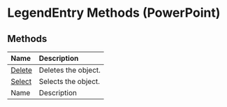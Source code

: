 
# LegendEntry Methods (PowerPoint)

## Methods



|**Name**|**Description**|
|:-----|:-----|
| [Delete](87dfd818-7315-a610-4da7-ca3b1ff74975.md)|Deletes the object.|
| [Select](86b3cbf7-d491-1e43-0ae6-f6527109653d.md)|Selects the object.|
|Name|Description|
